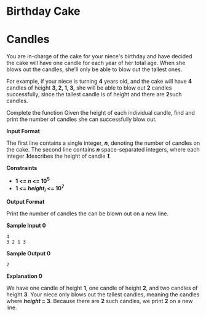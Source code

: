 # Birthday Cake
# Candles

You are in-charge of the cake for your niece's birthday and have decided the cake will have one candle for
each year of her total age. When she blows out the candles, she’ll only be able to blow out the tallest
ones.

For example, if your niece is turning **4** years old, and the cake will have **4** candles of height **3, 2, 1, 3,** she
will be able to blow out **2** candles successfully, since the tallest candle is of height and there are **2**such
candles.

Complete the function Given the height of each individual candle, find and print the number of candles
she can successfully blow out.

**Input Format**

The first line contains a single integer, ***n***, denoting the number of candles on the cake.
The second line contains ***n*** space-separated integers, where each integer ***1***describes the height of candle
***1***.

**Constraints**
-  **1 <= *n* <= 10<sup>5</sup>**
- **1 <= *height<sub>i</sub>* <= 10<sup>7</sup>**
 
**Output Format**

Print the number of candles the can be blown out on a new line.

**Sample Input 0**

```
4
3 2 1 3
```
**Sample Output 0**

```
2
```
**Explanation 0**

We have one candle of height **1**, one candle of height **2**, and two candles of height **3**. Your niece only
blows out the tallest candles, meaning the candles where ***height* = 3**. Because there are  **2** such candles,
we print **2** on a new line.


